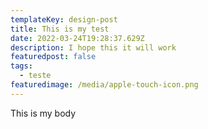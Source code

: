 ```yaml
---
templateKey: design-post
title: This is my test
date: 2022-03-24T19:28:37.629Z
description: I hope this it will work
featuredpost: false
tags:
  - teste
featuredimage: /media/apple-touch-icon.png
---
```


This is my body
